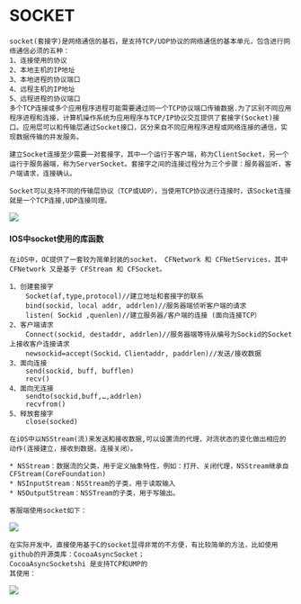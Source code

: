 # SOCKET

    socket(套接字)是网络通信的基石，是支持TCP/UDP协议的网络通信的基本单元，包含进行网络通信必须的五种：
    1、连接使用的协议
    2、本地主机的IP地址
    3、本地进程的协议端口
    4、远程主机的IP地址
    5、远程进程的协议端口
    多个TCP连接或多个应用程序进程可能需要通过同一个TCP协议端口传输数据.为了区别不同应用程序进程和连接，计算机操作系统为应用程序与TCP/IP协议交互提供了套接字(Socket)接口。应用层可以和传输层通过Socket接口，区分来自不同应用程序进程或网络连接的通信，实现数据传输的并发服务。

    建立Socket连接至少需要一对套接字，其中一个运行于客户端，称为ClientSocket，另一个运行于服务器端，称为ServerSocket。套接字之间的连接过程分为三个步骤：服务器监听，客户端请求，连接确认。

    Socket可以支持不同的传输层协议（TCP或UDP），当使用TCP协议进行连接时，该Socket连接就是一个TCP连接,UDP连接同理。

 ![](http://cc.cocimg.com/api/uploads/20160601/1464766627371148.jpg)

#### IOS中socket使用的库函数
    在iOS中，OC提供了一套较为简单封装的socket， CFNetwork 和 CFNetServices，其中 CFNetwork 又是基于 CFStream 和 CFSocket。

    1、创建套接字
        Socket(af,type,protocol)//建立地址和套接字的联系
        bind(sockid, local addr, addrlen)//服务器端侦听客户端的请求
        listen( Sockid ,quenlen)//建立服务器/客户端的连接 (面向连接TCP）
    2、客户端请求
        Connect(sockid, destaddr, addrlen)//服务器端等待从编号为Sockid的Socket上接收客户连接请求
        newsockid=accept(Sockid，Clientaddr, paddrlen)//发送/接收数据
    3、面向连接
        send(sockid, buff, bufflen)
        recv()
    4、面向无连接
        sendto(sockid,buff,…,addrlen)
        recvfrom()
    5、释放套接字
        close(socked)
    
    在iOS中以NSStream(流)来发送和接收数据,可以设置流的代理，对流状态的变化做出相应的动作(连接建立，接收到数据，连接关闭）。

    * NSStream：数据流的父类，用于定义抽象特性，例如：打开、关闭代理，NSStream继承自CFStream(CoreFoundation)
    * NSInputStream：NSStream的子类，用于读取输入
    * NSOutputStream：NSSTream的子类，用于写输出。

    客服端使用socket如下：
   ![](https://github.com/zhanghouqi/DevelopDocuments/blob/master/Images/E2536132-C888-4C81-958F-B40A085996FF.png)

    在实际开发中，直接使用基于C的socket显得非常的不方便，有比较简单的方法，比如使用github的开源类库：CocoaAsyncSocket；
    CocoaAsyncSocketshi 是支持TCP和UMP的
    其使用：
   ![](./blob/master/Images/D473F3CE-5AE1-4B46-9FB2-35E875AC3E1C.png)
